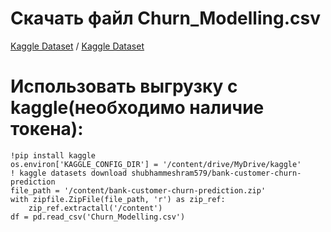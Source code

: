 # Скачать файл Churn_Modelling.csv
[Kaggle Dataset](https://www.kaggle.com/datasets/shubhammeshram579/bank-customer-churn-prediction) / [Kaggle Dataset](data/Churn_Modelling.csv)
# Использовать выгрузку с kaggle(необходимо наличие токена):
    !pip install kaggle
    os.environ['KAGGLE_CONFIG_DIR'] = '/content/drive/MyDrive/kaggle'
    ! kaggle datasets download shubhammeshram579/bank-customer-churn-prediction
    file_path = '/content/bank-customer-churn-prediction.zip'
    with zipfile.ZipFile(file_path, 'r') as zip_ref:
        zip_ref.extractall('/content')
    df = pd.read_csv('Churn_Modelling.csv')
